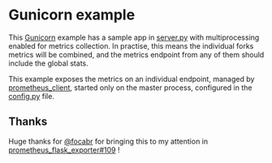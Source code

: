 # Gunicorn example

This [Gunicorn](https://gunicorn.org/) example has a sample app in [server.py](server.py) with
multiprocessing enabled for metrics collection.
In practise, this means the individual forks metrics
will be combined, and the metrics endpoint from any of them
should include the global stats.

This example exposes the metrics on an individual endpoint, managed by [prometheus_client](https://github.com/prometheus/client_python#multiprocess-mode-gunicorn), started only on the master process, configured in the [config.py](config.py) file.

## Thanks

Huge thanks for [@focabr](https://github.com/focabr) for
bringing this to my attention in [prometheus_flask_exporter#109](https://github.com/rycus86/prometheus_flask_exporter/issues/109) !
